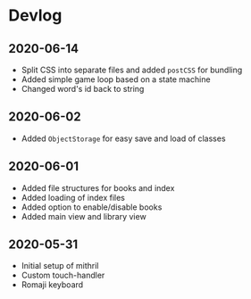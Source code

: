 # Devlog

## 2020-06-14
- Split CSS into separate files and added `postCSS` for bundling
- Added simple game loop based on a state machine
- Changed word's id back to string

## 2020-06-02
- Added `ObjectStorage` for easy save and load of classes

## 2020-06-01
- Added file structures for books and index
- Added loading of index files
- Added option to enable/disable books
- Added main view and library view

## 2020-05-31
- Initial setup of mithril
- Custom touch-handler
- Romaji keyboard